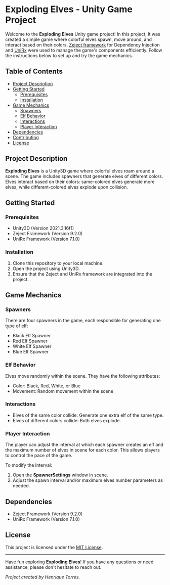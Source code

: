 # Exploding Elves - Unity Game Project

Welcome to the **Exploding Elves** Unity game project! In this project, It was created a simple game where colorful elves spawn, move around, and interact based on their colors. [Zeject framework](https://github.com/modesttree/Zenject) for Dependency Injection and [UniRx](https://github.com/neuecc/UniRx) were used to manage the game's components efficiently. Follow the instructions below to set up and try the game mechanics.

## Table of Contents

- [Project Description](#project-description)
- [Getting Started](#getting-started)
  - [Prerequisites](#prerequisites)
  - [Installation](#installation)
- [Game Mechanics](#game-mechanics)
  - [Spawners](#spawners)
  - [Elf Behavior](#elf-behavior)
  - [Interactions](#interactions)
  - [Player Interaction](#player-interaction)
- [Dependencies](#dependencies)
- [Contributing](#contributing)
- [License](#license)

## Project Description

**Exploding Elves** is a Unity3D game where colorful elves roam around a scene. The game includes spawners that generate elves of different colors. Elves interact based on their colors: same-colored elves generate more elves, while different-colored elves explode upon collision.

## Getting Started

### Prerequisites

- Unity3D (Version 2021.3.16f1)
- Zeject Framework (Version 9.2.0)
- UniRx Framework (Version 7.1.0)

### Installation

1. Clone this repository to your local machine.
2. Open the project using Unity3D.
3. Ensure that the Zeject and UniRx framework are integrated into the project.

## Game Mechanics

### Spawners

There are four spawners in the game, each responsible for generating one type of elf:
- Black Elf Spawner
- Red Elf Spawner
- White Elf Spawner
- Blue Elf Spawner

### Elf Behavior

Elves move randomly within the scene. They have the following attributes:
- Color: Black, Red, White, or Blue
- Movement: Random movement within the scene

### Interactions

- Elves of the same color collide: Generate one extra elf of the same type.
- Elves of different colors collide: Both elves explode.

### Player Interaction

The player can adjust the interval at which each spawner creates an elf and the maximum number of elves in scene for each color. This allows players to control the pace of the game.

To modify the interval:
1. Open the **SpawnerSettings** window in scene.
2. Adjust the spawn interval and/or maximum elves number parameters as needed.

## Dependencies

- Zeject Framework (Version 9.2.0)
- UniRx Framework (Version 7.1.0)

## License

This project is licensed under the [MIT License](LICENSE).

---

Have fun exploring **Exploding Elves**! If you have any questions or need assistance, please don't hesitate to reach out.

*Project created by Henrique Torres.*

